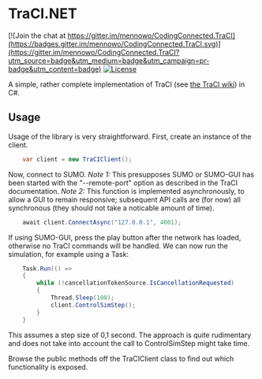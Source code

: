 # TraCI.NET

[![Join the chat at https://gitter.im/mennowo/CodingConnected.TraCI](https://badges.gitter.im/mennowo/CodingConnected.TraCI.svg)](https://gitter.im/mennowo/CodingConnected.TraCI?utm_source=badge&utm_medium=badge&utm_campaign=pr-badge&utm_content=badge) [![License](https://img.shields.io/badge/license-MIT-blue.svg)](LICENSE.md)

A simple, rather complete implementation of TraCI (see [the TraCI wiki](http://sumo.dlr.de/wiki/TraCI)) in C#.

## Usage

Usage of the library is very straightforward. First, create an instance of the client.

```cs
    var client = new TraCIClient();
```

Now, connect to SUMO.
*Note 1:* This presupposes SUMO or SUMO-GUI has been started with the "--remote-port" option as described in the TraCI documentation.
*Note 2:* This function is implemented asynchronously, to allow a GUI to remain responsive; subsequent API calls are (for now) all synchronous (they should not take a noticable amount of time).

```cs
    await client.ConnectAsync("127.0.0.1", 4001);
```

If using SUMO-GUI, press the play button after the network has loaded, otherwise no TraCI commands will be handled.
We can now run the simulation, for example using a Task:

```cs
    Task.Run(() =>
    {
        while (!cancellationTokenSource.IsCancellationRequested)
        {
            Thread.Sleep(100);
            client.ControlSimStep();
        }
    }
```

This assumes a step size of 0,1 second. The approach is quite rudimentary and does not take into account the call to ControlSimStep might take time.

Browse the public methods off the TraCIClient class to find out which functionality is exposed.
